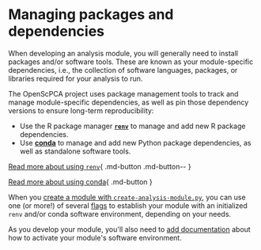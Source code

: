 # Managing packages and dependencies

When developing an analysis module, you will generally need to install packages and/or software tools.
These are known as your module-specific dependencies, i.e., the collection of software languages, packages, or libraries required for your analysis to run.

The OpenScPCA project uses package management tools to track and manage module-specific dependencies, as well as pin those dependency versions to ensure long-term reproducibility:

- Use the R package manager [**`renv`**](https://rstudio.github.io/renv/) to manage and add new R package dependencies.
- Use [**conda**](https://docs.conda.io/en/latest/) to manage and add new Python package dependencies, as well as standalone software tools.

<div class="grid" markdown>

[Read more about using `renv`](../../ensuring-repro/managing-software/using-renv.md){ .md-button .md-button-- }

[Read more about using conda](../../ensuring-repro/managing-software/using-conda.md){ .md-button }

</div>

When you [create a module with `create-analysis-module.py`](../../contributing-to-analyses/analysis-modules/creating-a-module.md), you can use one (or more!) of several [flags](../../contributing-to-analyses/analysis-modules/creating-a-module.md#module-creation-script-flags) to establish your module with an initialized `renv` and/or conda software environment, depending on your needs.

As you develop your module, you'll also need to [add documentation](./documenting-analysis.md) about how to activate your module's software environment.


